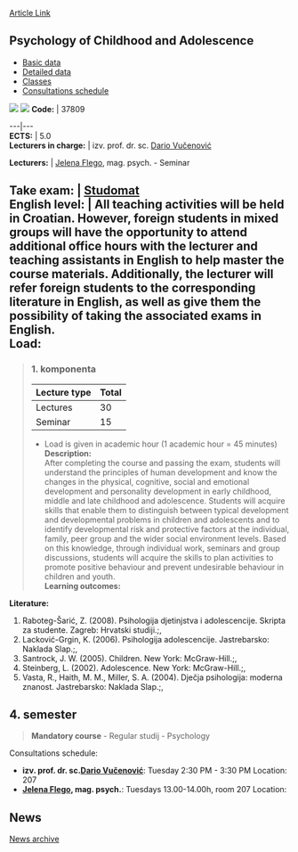 [Article Link](https://www.fhs.hr/en/course/pocaa)

## Psychology of Childhood and Adolescence
  * [Basic data](https://www.fhs.hr/en/course/pocaa#v1id-523816_738479_1_0 "Basic data")
  * [Detailed data](https://www.fhs.hr/en/course/pocaa#v1id-523816_738479_1_1 "Detailed data")
  * [Classes](https://www.fhs.hr/en/course/pocaa#v1id-523816_738479_1_2 "Classes")
  * [Consultations schedule](https://www.fhs.hr/en/course/pocaa#v1id-523816_738479_1_3 "Consultations schedule")


[![](https://www.fhs.hr/img/flags/gif/hr.gif)](https://www.fhs.hr/predmet/pda) [![](https://www.fhs.hr/img/flags/gif/gb.gif)](https://www.fhs.hr/en/course/pocaa)
**Code:** |  37809  
  
---|---  
**ECTS:** |  5.0   
**Lecturers in charge:** |  izv. prof. dr. sc. [Dario Vučenović](https://www.fhs.hr/staff/dario.vucenovic)   
  
**Lecturers:** |  [Jelena Flego](https://www.fhs.hr/djelatnik/jelena.flego), mag. psych. - Seminar  
  
**Take exam:** |  [Studomat](http://www.isvu.hr/studomat)  
**English level:** |  All teaching activities will be held in Croatian. However, foreign students in mixed groups will have the opportunity to attend additional office hours with the lecturer and teaching assistants in English to help master the course materials. Additionally, the lecturer will refer foreign students to the corresponding literature in English, as well as give them the possibility of taking the associated exams in English.   
**Load:**  
---  
> ### 1. komponenta
> | Lecture type | Total  
> ---|---  
> Lectures | 30  
> Seminar | 15  
> * Load is given in academic hour (1 academic hour = 45 minutes)   
**Description:**  
> After completing the course and passing the exam, students will understand the principles of human development and know the changes in the physical, cognitive, social and emotional development and personality development in early childhood, middle and late childhood and adolescence. Students will acquire skills that enable them to distinguish between typical development and developmental problems in children and adolescents and to identify developmental risk and protective factors at the individual, family, peer group and the wider social environment levels. Based on this knowledge, through individual work, seminars and group discussions, students will acquire the skills to plan activities to promote positive behaviour and prevent undesirable behaviour in children and youth.  
**Learning outcomes:**  

  
**Literature:**  
  1. Raboteg-Šarić, Z. (2008). Psihologija djetinjstva i adolescencije. Skripta za studente. Zagreb: Hrvatski studiji.;, 
  2. Lacković-Grgin, K. (2006). Psihologija adolescencije. Jastrebarsko: Naklada Slap.;, 
  3. Santrock, J. W. (2005). Children. New York: McGraw-Hill.;, 
  4. Steinberg, L. (2002). Adolescence. New York: McGraw-Hill.;, 
  5. Vasta, R., Haith, M. M., Miller, S. A. (2004). Dječja psihologija: moderna znanost. Jastrebarsko: Naklada Slap.;, 

  
**4. semester**  
---  
> **Mandatory course** - Regular studij - Psychology  
>   
Consultations schedule: 
  * **izv. prof. dr. sc.[Dario Vučenović](https://www.fhs.hr/staff/dario.vucenovic)**: 
Tuesday 2:30 PM - 3:30 PM
Location: 207 
  * **[Jelena Flego](https://www.fhs.hr/djelatnik/jelena.flego), mag. psych.**: 
Tuesdays 13.00-14.00h, room 207
Location: 


## News
[News archive](https://www.fhs.hr/en/course/pocaa?@=20q2k#news_84251 "News archive")

